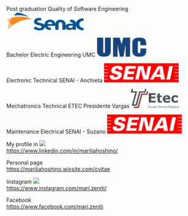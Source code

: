 
Post graduation Quality of Software Engineering <img src="https://github.com/mariliahoshino/mariliahoshino/blob/master/logo_senac.png?raw=true" height="50" widht="400">

Bachelor Electric Engineering UMC  <img src="https://github.com/mariliahoshino/mariliahoshino/blob/master/logo_umc.png?raw=true" height="50" widht="400">

Electronic Technical SENAI - Anchieta  <img src="https://github.com/mariliahoshino/mariliahoshino/blob/master/logo_senai.png?raw=true" height="50" widht="400">

Mechatronics Technical ETEC Presidente Vargas <img src="https://github.com/mariliahoshino/mariliahoshino/blob/master/logo_etec.png?raw=true" height="50" widht="400">

Maintenance Electrical SENAI - Suzano  <img src="https://github.com/mariliahoshino/mariliahoshino/blob/master/logo_senai.png?raw=true" height="50" widht="400">

My profile in <img src="https://user-images.githubusercontent.com/37448340/87267194-5a2c8c80-c49d-11ea-95a5-993860580961.png">
  <br>
https://www.linkedin.com/in/mariliahoshino/

Personal page <br> 
https://mariliahoshino.wixsite.com/cvitae

Instagram  <img src = "https://static.wixstatic.com/media/d7ffe259c9e54f59837481b3dd0130eb.png/v1/fill/w_70,h_70,al_c,q_85,usm_0.66_1.00_0.01/d7ffe259c9e54f59837481b3dd0130eb.webp">  <br>
https://www.instagram.com/mari.zeniti/

Facebook <br>
https://www.facebook.com/mari.zeniti

<!--

### Hi there 👋

**mariliahoshino/mariliahoshino** is a ✨ _special_ ✨ repository because its `README.md` (this file) appears on your GitHub profile.

Here are some ideas to get you started:

- 🔭 I’m currently working on ...
- 🌱 I’m currently learning ...
- 👯 I’m looking to collaborate on ...
- 🤔 I’m looking for help with ...
- 💬 Ask me about ...
- 📫 How to reach me: ...
- 😄 Pronouns: ...
- ⚡ Fun fact: ...
-->
